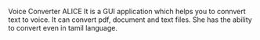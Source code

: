 Voice Converter ALICE
It is a GUI application which helps you to connvert text to voice. It can convert pdf, document and text files. She has the ability to convert even in tamil language.
